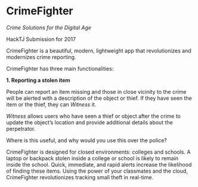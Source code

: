 # CrimeFighter
_Crime Solutions for the Digital Age_

HackTJ Submission for 2017



CrimeFighter is a beautiful, modern, lightweight app that revolutionizes and modernizes crime reporting.

CrimeFighter has three main functionalities:

__1. Reporting a stolen item__

People can report an item missing and those in close vicinity to the crime will be alerted with a description of the object or thief. If they have seen the item or the thief, they can _Witness_ it.

_Witness_ allows users who have seen a thief or object after the crime to update the object’s location and provide additional details about the perpetrator.

Where is this useful, and why would you use this over the police?

CrimeFighter is designed for closed environments: colleges and schools. A laptop or backpack stolen inside a college or school is likely to remain inside the school. Quick, immediate, and rapid alerts increase the likelihood of finding these items. Using the power of your classmates and the cloud, CrimeFighter revolutionizes tracking small theft in real-time.
